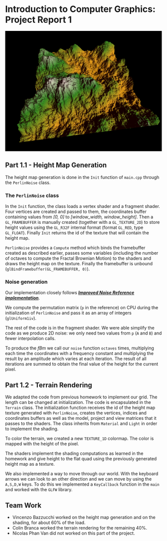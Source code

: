 # Introduction to Computer Graphics: Project Report 1

![status](status1.png)
## Part 1.1 - Height Map Generation
The height map generation is done in the `Init` function of `main.cpp` through
the `PerlinNoise` class.

### The `PerlinNoise` class
In the `Init` function, the class loads a vertex shader and a fragment shader.
Four vertices are created and passed to them, the coordinates buffer containing
values from *[0, 0]* to *[window_width, window_height]*.
Then a `GL_FRAMEBUFFER` is manually created (together with a `GL_TEXTURE_2D`) to store
height values using the `GL_R32F` internal format (format `GL_RED`, type `GL_FLOAT`).
Finally `Init` returns the id of the texture that will contain the height map.

`PerlinNoise` provides a `Compute` method which binds the framebuffer created as
described earlier, passes some variables (including the number of octaves to compute
the Fractal Brownian Motion) to the shaders and draws the height map
on the texture. Finally the framebuffer is unbound (`glBindFramebuffer(GL_FRAMEBUFFER, 0)`).

### Noise generation
Our implementation closely follows [***Improved Noise Reference implementation***](http://mrl.nyu.edu/~perlin/noise/).

We compute the permutation matrix (`p` in the reference) on CPU during the initialization
of `PerlinNoise` and pass it as an array of integers (`glUniform1iv`).

The rest of the code is in the fragment shader.
We were able simplify the code as we produce 2D noise: we only need two
values from `p` (`A` and `B`) and fewer interpolation calls.

To produce the *fBm* we call our `noise` function `octaves` times, multiplying each
time the coordinates with a frequency constant and multiplying the result by an amplitude
which varies at each iteration. The result of all iterations are summed to obtain the final
value of the height for the current pixel.

## Part 1.2 - Terrain Rendering
We adapted the code from previous homework to implement our grid. The length can be
changed at initialization. The code is encapsulated in the `Terrain` class.
The initialization function receives the id of the height map texture generated with
`PerlinNoise`, creates the vertices, indices and coordinates buffers as well as the model,
project and view matrices that it passes to the shaders. The class inherits from
`Material` and `Light` in order to implement the shading.

To color the terrain, we created a new `TEXTURE_1D` colormap. The color is mapped with the height of the pixel.

The shaders implement the shading computations as learned in the homework and give
height to the flat quad using the previously generated height map as a texture.

We also implemented a way to move through our world.
With the keyboard arrows we can look to an other direction and we can move by using the `A,S,D,W` keys.
To do this we implemented a `KeyCallback` function in the `main` and worked with the `GLFW` library.

## Team Work
 - Vincenzo Bazzucchi worked on the height map generation and on the shading, for about 60%
 of the load.
 - Colin Branca worked the terrain rendering for the remaining 40%.
 - Nicolas Phan Van did not worked on this part of the project.
